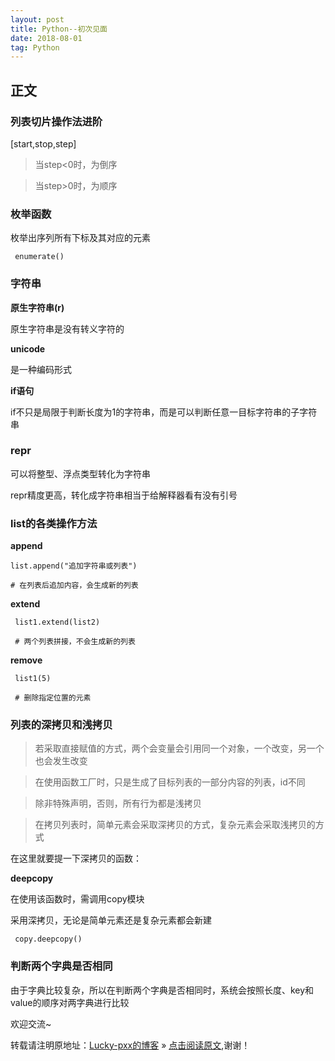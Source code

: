 ```yaml
---
layout: post
title: Python--初次见面
date: 2018-08-01
tag: Python
---  
```


## 正文

### 列表切片操作法进阶

[start,stop,step]

 >当step<0时，为倒序

 >当step>0时，为顺序

### 枚举函数

枚举出序列所有下标及其对应的元素

	 enumerate()

### 字符串

**原生字符串(r)**

原生字符串是没有转义字符的

**unicode**

是一种编码形式

**if语句**

if不只是局限于判断长度为1的字符串，而是可以判断任意一目标字符串的子字符串

### repr

可以将整型、浮点类型转化为字符串

repr精度更高，转化成字符串相当于给解释器看有没有引号

### list的各类操作方法

**append**

	list.append("追加字符串或列表")
	 
	# 在列表后追加内容，会生成新的列表

**extend**

	 list1.extend(list2)

	 # 两个列表拼接，不会生成新的列表

**remove**

	 list1(5)

	 # 删除指定位置的元素
	 
### 列表的深拷贝和浅拷贝

 >若采取直接赋值的方式，两个会变量会引用同一个对象，一个改变，另一个也会发生改变

 >在使用函数工厂时，只是生成了目标列表的一部分内容的列表，id不同

 >除非特殊声明，否则，所有行为都是浅拷贝

 >在拷贝列表时，简单元素会采取深拷贝的方式，复杂元素会采取浅拷贝的方式
 
在这里就要提一下深拷贝的函数：

**deepcopy**

在使用该函数时，需调用copy模块

采用深拷贝，无论是简单元素还是复杂元素都会新建

	 copy.deepcopy()

### 判断两个字典是否相同

由于字典比较复杂，所以在判断两个字典是否相同时，系统会按照长度、key和value的顺序对两字典进行比较

欢迎交流~
  
转载请注明原地址：[Lucky-pxx的博客](http://www.bingoxin.top) » [点击阅读原文](http://www.bingoxin.top/2018/08/Python%E5%9F%BA%E7%A1%80%E5%B0%8F%E7%9F%A5%E8%AF%86/),谢谢！